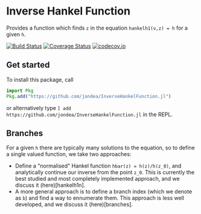 # Inverse Hankel Function

Provides a function which finds `z` in the equation `hankelh1(ν,z) = h` for a
given `h`.

[![Build Status](https://travis-ci.org/jondea/InverseHankelFunction.jl.svg?branch=master)](https://travis-ci.org/jondea/InverseHankelFunction.jl)
[![Coverage Status](https://coveralls.io/repos/jondea/InverseHankelFunction.jl/badge.svg?branch=master)](https://coveralls.io/r/jondea/InverseHankelFunction.jl?branch=master)
[![codecov.io](http://codecov.io/github/jondea/InverseHankelFunction.jl/coverage.svg?branch=master)](http://codecov.io/github/jondea/InverseHankelFunction.jl?branch=master)

## Get started
To install this package, call
```julia
import Pkg
Pkg.add("https://github.com/jondea/InverseHankelFunction.jl")
```
or alternatively type `] add https://github.com/jondea/InverseHankelFunction.jl`
in the REPL.

## Branches

For a given `h` there are typically many solutions to the equation, so to define
a single valued function, we take two approaches:
* Define a "normalised" Hankel function `hbar(z) = h(z)/h(z_0)`, and analytically
  continue our inverse from the point `z_0`.
  This is currently the best studied and most completely implemented approach,
  and we discuss it (here)[hankelh1n].
* A more general approach is to define a branch index (which we denote as `b`)
  and find a way to ennumerate them.
  This approach is less well developed, and we discuss it (here)[branches].
